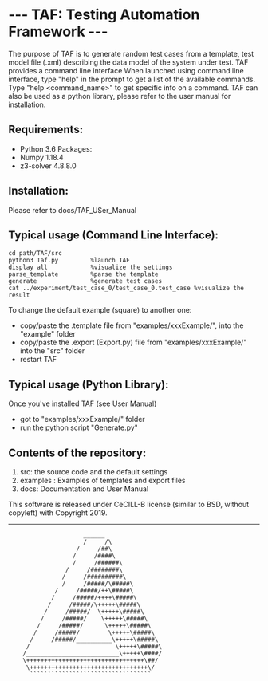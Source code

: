 --- TAF: Testing Automation Framework ---
===============================

The purpose of TAF is to generate random test cases from a template, test model file (.xml) describing the data model of the system under test. TAF provides a command line interface 
When launched using command line interface, type "help" in the prompt to get a list of the available commands.
Type "help <command_name>" to get specific info on a command.
TAF can also be used as a python library, please refer to the user manual for installation.

Requirements:
-----------
 * Python 3.6
Packages:
 * Numpy 1.18.4
 * z3-solver 4.8.8.0

Installation:
-----------
Please refer to docs/TAF_USer_Manual


 Typical usage (Command Line Interface):
-----------

```
cd path/TAF/src
python3 Taf.py         %launch TAF
display all            %visualize the settings
parse_template         %parse the template
generate               %generate test cases
cat ../experiment/test_case_0/test_case_0.test_case %visualize the result
```

To change the default example (square) to another one:
- copy/paste the .template file from "examples/xxxExample/", into the "example" folder
- copy/paste the .export (Export.py) file from "examples/xxxExample/" into the "src" folder
- restart TAF

 Typical usage (Python Library):
-----------
Once you've installed TAF (see User Manual)
- got to "examples/xxxExample/" folder
- run the python script "Generate.py"


Contents of the repository:
-----------

 1. src: the source code and the default settings
 2. examples : Examples of templates and export files
 3. docs: Documentation and User Manual



This software is released under CeCILL-B license (similar to BSD, without copyleft)
with Copyright 2019.
 ______

		                 ______			
	        	         /     /\
		               /     /##\
		              /     /####\
	        	      /     /######\
		            /     /########\
		           /     /##########\
	        	   /     /#####/\#####\
		         /     /#####/++\#####\
		        /     /#####/++++\#####\
		       /     /#####/\+++++\#####\
		      /     /#####/  \+++++\#####\
		     /     /#####/    \+++++\#####\
		    /     /#####/      \+++++\#####\		
		   /     /#####/        \+++++\#####\
		  /     /#####/__________\+++++\#####\
		 /                        \+++++\#####\
		/__________________________\+++++\####/
		\+++++++++++++++++++++++++++++++++\##/
		 \+++++++++++++++++++++++++++++++++\/
		  ``````````````````````````````````
